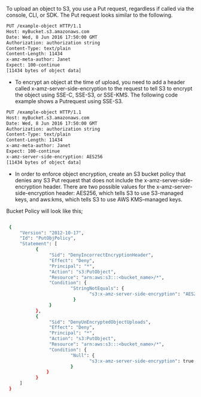 To upload an object to S3, you use a Put request, regardless if called via the console, CLI, or SDK. The Put request looks similar to the following.

```sh
PUT /example-object HTTP/1.1
Host: myBucket.s3.amazonaws.com
Date: Wed, 8 Jun 2016 17:50:00 GMT
Authorization: authorization string
Content-Type: text/plain
Content-Length: 11434
x-amz-meta-author: Janet
Expect: 100-continue
[11434 bytes of object data]
```

* To encrypt an object at the time of upload, you need to add a header called x-amz-server-side-encryption to the request to tell S3 to encrypt the object using SSE-C, SSE-S3, or SSE-KMS. The following code example shows a Putrequest using SSE-S3.

```sh
PUT /example-object HTTP/1.1
Host: myBucket.s3.amazonaws.com
Date: Wed, 8 Jun 2016 17:50:00 GMT
Authorization: authorization string  
Content-Type: text/plain
Content-Length: 11434
x-amz-meta-author: Janet
Expect: 100-continue
x-amz-server-side-encryption: AES256
[11434 bytes of object data]
```

* In order to enforce object encryption, create an S3 bucket policy that denies any S3 Put request that does not include the x-amz-server-side-encryption header. There are two possible values for the x-amz-server-side-encryption header: AES256, which tells S3 to use S3-managed keys, and aws:kms, which tells S3 to use AWS KMS–managed keys.

Bucket Policy will look like this;

```sh

 {
     "Version": "2012-10-17",
     "Id": "PutObjPolicy",
     "Statement": [
           {
                "Sid": "DenyIncorrectEncryptionHeader",
                "Effect": "Deny",
                "Principal": "*",
                "Action": "s3:PutObject",
                "Resource": "arn:aws:s3:::<bucket_name>/*",
                "Condition": {
                        "StringNotEquals": {
                               "s3:x-amz-server-side-encryption": "AES256"
                         }
                }
           },
           {
                "Sid": "DenyUnEncryptedObjectUploads",
                "Effect": "Deny",
                "Principal": "*",
                "Action": "s3:PutObject",
                "Resource": "arn:aws:s3:::<bucket_name>/*",
                "Condition": {
                        "Null": {
                               "s3:x-amz-server-side-encryption": true
                        }
               }
           }
     ]
 }
 ```

 
